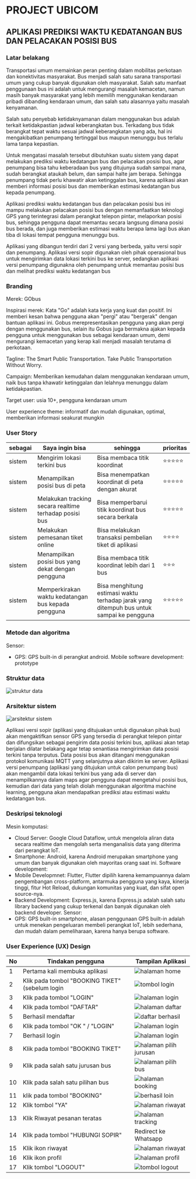 # PROJECT UBICOM

## APLIKASI PREDIKSI WAKTU KEDATANGAN BUS DAN PELACAKAN POSISI BUS

### Latar belakang

Transportasi umum memainkan peran penting dalam mobilitas perkotaan dan konektivitas masyarakat. Bus menjadi salah satu sarana transportasi umum yang cukup banyak digunakan oleh masyarakat. Salah satu manfaat penggunaan bus ini adalah untuk mengurangi masalah kemacetan, namun masih banyak masyarakat yang lebih memilih menggunakan kendaraan pribadi dibanding kendaraan umum, dan salah satu alasannya yaitu masalah kenyamanan.

Salah satu penyebab ketidaknyamanan dalam menggunakan bus adalah terkait ketidakpastian jadwal keberangkatan bus. Terkadang bus tidak berangkat tepat waktu sesuai jadwal keberangkatan yang ada, hal ini mengakibatkan penumpang tertinggal bus maupun menunggu bus terlalu lama tanpa kepastian. 

Untuk mengatasi masalah tersebut dibutuhkan suatu sistem yang dapat melakukan prediksi waktu kedatangan bus dan pelacakan posisi bus, agar penumpang bisa tahu keberadaan bus yang ditujunya sudah sampai mana, sudah berangkat ataukah belum, dan sampai halte jam berapa. Sehingga penumpang tidak perlu khawatir akan ketinggalan bus, karena aplikasi akan memberi informasi posisi bus dan memberikan estimasi kedatangan bus kepada penumpang.

Aplikasi prediksi waktu kedatangan bus dan pelacakan posisi bus ini mampu melakukan pelacakan posisi bus dengan memanfaatkan teknologi GPS yang terintegrasi dalam perangkat telepon pintar, melaporkan posisi bus, sehingga pengguna dapat memantau secara langsung dimana posisi bus berada, dan juga memberikan estimasi waktu berapa lama lagi bus akan tiba di lokasi tempat pengguna menunggu bus.

Aplikasi yang dibangun terdiri dari 2 versi yang berbeda, yaitu versi sopir dan penumpang. Aplikasi versi sopir digunakan oleh pihak operasional bus untuk mengirimkan data lokasi terkini bus ke server, sedangkan aplikasi versi penumpang digunakna oleh penumpang untuk memantau posisi bus dan melihat prediksi waktu kedatangan bus

### Branding

Merek: GObus

Inspirasi merek: Kata "Go" adalah kata kerja yang kuat dan positif. Ini memberi kesan bahwa pengguna akan "pergi" atau "bergerak" dengan bantuan aplikasi ini. Gobus merepresentasikan pengguna yang akan pergi dengan menggunakan bus, selain itu Gobus juga bermakna ajakan kepada pengguna untuk menggunakan bus sebagai kendaraan umum, demi mengurangi kemacetan yang kerap kali menjadi masalah terutama di perkotaan.

Tagline: The Smart Public Transportation. Take Public Transportation Without Worry.

Campaign: Memberikan kemudahan dalam menggunakan kendaraan umum, naik bus tanpa khawatir ketinggalan dan lelahnya menunggu dalam ketidakpastian.

Target user: usia 10+, pengguna kendaraan umum

User experience theme: informatif dan mudah digunakan, optimal, memberikan informasi seakurat mungkin

### User Story

| sebagai | Saya ingin bisa                                           | sehingga                                                      | prioritas  |
| ------- | --------------------------------------------------------- | ------------------------------------------------------------- | ---------- |
| sistem  | Mengirim lokasi terkini bus                               | Bisa membaca titik koordinat                                  | ⭐⭐⭐⭐⭐ |
| sistem  | Menampilkan posisi bus di peta                            | Bisa menempatkan koordinat di peta dengan akurat              | ⭐⭐⭐⭐⭐ |
| sistem  | Melakukan tracking secara realtime terhadap posisi bus    | Bisa memperbarui titik koordinat bus secara berkala           | ⭐⭐⭐⭐⭐ |
| sistem  | Melakukan pemesanan tiket online                          | Bisa melakukan transaksi pembelian tiket di aplikasi          | ⭐⭐⭐⭐ |
| sistem  | Menampilkan posisi bus yang dekat dengan pengguna         | Bisa membaca titik koordinat lebih dari 1 bus                 | ⭐⭐⭐      |
| sistem  | Memperkirakan waktu kedatangan bus kepada pengguna        | Bisa menghitung estimasi waktu terhadap jarak yang ditempuh bus untuk sampai ke pengguna | ⭐⭐⭐⭐⭐ |

### Metode dan algoritma

Sensor:

- GPS: GPS built-in di perangkat android.
  Mobile software development: prototype

### Struktur data

![struktur data](img/struktur%20data-gobus.drawio.png)

### Arsitektur sistem

![arsitektur sistem](img/arsitektur%20sitem_ubikom.drawio.png)

Aplikasi versi sopir (aplikasi yang ditujuakan untuk digunakan pihak bus) akan mengaktifkan sensor GPS yang tersedia di perangkat telepon pintar dan difungsikan sebagai pengirim data posisi terkini bus, aplikasi akan tetap berjalan dilatar belakang agar tetap senantiasa mengirimkan data posisi terkini tanpa terputus. Data posisi bus akan ditangani menggunakan protokol komunikasi MQTT yang selanjutnya akan dikirim ke server. Aplikasi versi penumpang (aplikasi yang ditujukan untuk calon penumpang bus) akan mengambil data lokasi terkini bus yang ada di server dan menampilkannya dalam maps agar pengguna dapat mengetahui posisi bus, kemudian dari data yang telah diolah menggunakan algoritma machine learning, pengguna akan mendapatkan prediksi atau estimasi waktu kedatangan bus.

### Deskripsi teknologi

Mesin komputasi:

- Cloud Server: Google Cloud Dataflow, untuk mengelola aliran data secara realtime dan mengolah serta menganalisis data yang diterima dari perangkat IoT.
- Smartphone: Android, karena Android merupakan smartphone yang umum dan banyak digunakan oleh mayoritas orang saat ini.
  Software development:
- Mobile Developmnet: Flutter, Flutter dipilih karena kemampuannya dalam pengembangan cross-platform, antarmuka pengguna yang kaya, kinerja tinggi, fitur Hot Reload, dukungan komunitas yang kuat, dan sifat open source-nya.
- Backend Development: Express.js, karena Express.js adalah salah satu library backend yang cukup terkenal dan banyak digunakan oleh backend developer.
  Sensor:
- GPS: GPS built-in smartphone, alasan penggunaan GPS built-in adalah untuk menekan pengeluaran membeli perangkat IoT, lebih sederhana, dan mudah dalam pemeliharaan, karena hanya berupa software.

### User Experience (UX) Design

| No | Tindakan pengguna | Tampilan Aplikasi |
| --- | --- | --- |
| 1 | Pertama kali membuka aplikasi | ![halaman home](img/home.png) |
| 2 | Klik pada tombol "BOOKING TIKET" (sebelum login | ![tombol login](img/tombol-login.png) |
| 3 | Klik pada tombol "LOGIN" | ![halaman login](img/login.png) |
| 4 | Klik pada tombol "DAFTAR" | ![halaman daftar](img/daftar.png) |
| 5 | Berhasil mendaftar | ![daftar berhasil](img/daftar-berhasil.png) |
| 6 | Klik pada tombol "OK " / "LOGIN" | ![halaman login](img/login.png) |
| 7 | Berhasil login | ![halaman login](img/home.png) |
| 8 | Klik pada tombol "BOOKING TIKET" | ![halaman pilih jurusan](img/pilih-jurusan.png) |
| 9 | Klik pada salah satu jurusan bus | ![halaman pilih bus](img/pilih-bus.png) |
| 10 | Klik pada salah satu pilihan bus | ![halaman booking](img/isi-booking.png) |
| 11 | klik pada tombol "BOOKING" | ![berhasil loin](img/booking-berhasil.png) |
| 12 | Klik tombol "YA" | ![halaman riwayat](img/riwayat.png) |
| 13 | Klik Riwayat pesanan teratas | ![halaman tracking](img/tracking.png) |
| 14 | Klik pada tombol "HUBUNGI SOPIR" | Redirect ke Whatsapp |
| 15 | Klik ikon riwayat | ![halaman riwayat](img/riwayat.png) |
| 16 | Klik ikon profil | ![halaman profil](img/profile.png) |
| 17 | Klik tombol "LOGOUT" | ![tombol logout](img/logout.png) |
